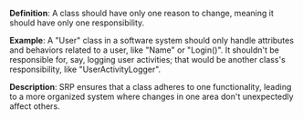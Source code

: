 **Definition**: A class should have only one reason to change, meaning it should have only one responsibility.

**Example**: A "User" class in a software system should only handle attributes and behaviors related to a user, like "Name" or "Login()". It shouldn't be responsible for, say, logging user activities; that would be another class's responsibility, like "UserActivityLogger".

**Description**: SRP ensures that a class adheres to one functionality, leading to a more organized system where changes in one area don't unexpectedly affect others.